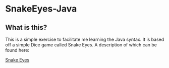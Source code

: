 # SnakeEyes-Java
## What is this?
This is a simple exercise to facilitate me learning the Java syntax. It is based off a simple Dice game called Snake Eyes.
A description of which can be found here:

[Snake Eyes](http://teacherweb.com/OH/SylvaniaCitySchools/ruiz/SNAKE-EYES-INSTRUCTIONS.pdf)

